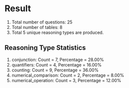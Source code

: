 # Result<br/>
1. Total number of questions: 25<br/>
2. Total number of tables: 8<br/>
3. Total 5 unique reasoning types are produced.<br/>
## **Reasoning Type Statistics**<br/>
1. conjunction: Count = 7, Percentage = 28.00%<br/>
2. quantifiers: Count = 4, Percentage = 16.00%<br/>
3. counting: Count = 9, Percentage = 36.00%<br/>
4. numerical_comparison: Count = 2, Percentage = 8.00%<br/>
5. numerical_operation: Count = 3, Percentage = 12.00%<br/>
